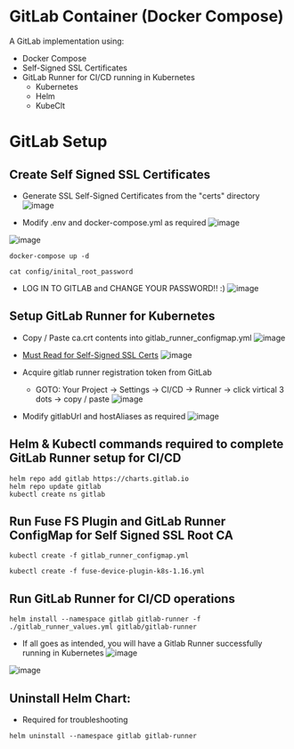 # GitLab Container (Docker Compose)
A GitLab implementation using: 
* Docker Compose
* Self-Signed SSL Certificates
* GitLab Runner for CI/CD running in Kubernetes
  * Kubernetes
  * Helm
  * KubeClt

# GitLab Setup
## Create Self Signed SSL Certificates
* Generate SSL Self-Signed Certificates from the "certs" directory
    ![image](https://github.com/dcodev1702/gitlab_container/assets/32214072/e46a7872-62e5-44b3-a282-c45040d76274)

* Modify .env and docker-compose.yml as required
![image](https://github.com/dcodev1702/gitlab_container/assets/32214072/1a6cab95-7385-40c4-9731-c2c9138e37d1)

![image](https://github.com/dcodev1702/gitlab_container/assets/32214072/391462bd-9869-4e98-913b-b47ea49ffa81)

```console
docker-compose up -d
```
```console
cat config/inital_root_password
```

* LOG IN TO GITLAB and CHANGE YOUR PASSWORD!! :)
![image](https://github.com/dcodev1702/gitlab_container/assets/32214072/3f8154f9-ae5a-4e47-9022-35c9218492ad)
  
## Setup GitLab Runner for Kubernetes
  * Copy / Paste ca.crt contents into gitlab_runner_configmap.yml
    ![image](https://github.com/dcodev1702/gitlab_container/assets/32214072/2c254641-2209-446b-b0f9-ea2358fc0b36)

  * [Must Read for Self-Signed SSL Certs](https://docs.gitlab.com/runner/configuration/tls-self-signed.html)
    ![image](https://github.com/dcodev1702/gitlab_container/assets/32214072/d2369248-6ead-49d7-b784-f0d39a0667eb)

  * Acquire gitlab runner registration token from GitLab 
    * GOTO: Your Project -> Settings -> CI/CD -> Runner -> click virtical 3 dots -> copy / paste
    ![image](https://github.com/dcodev1702/gitlab_container/assets/32214072/ee161287-1e92-4572-8792-8677d213b6bc)
    
  * Modify gitlabUrl and hostAliases as required
  ![image](https://github.com/dcodev1702/gitlab_container/assets/32214072/d1dc3110-8a97-4a0e-8576-ec9ff5a9ed54)

  ## Helm & Kubectl commands required to complete GitLab Runner setup for CI/CD
  ```console
  helm repo add gitlab https://charts.gitlab.io
  helm repo update gitlab
  kubectl create ns gitlab
  ```

 ## Run Fuse FS Plugin and GitLab Runner ConfigMap for Self Signed SSL Root CA
 ```console
 kubectl create -f gitlab_runner_configmap.yml
 ```
 ```console
 kubectl create -f fuse-device-plugin-k8s-1.16.yml
 ```

 ## Run GitLab Runner for CI/CD operations 
 ```console
 helm install --namespace gitlab gitlab-runner -f ./gitlab_runner_values.yml gitlab/gitlab-runner
 ```
* If all goes as intended, you will have a Gitlab Runner successfully running in Kubernetes
![image](https://github.com/dcodev1702/gitlab_container/assets/32214072/7f4e7dab-1824-4c6b-acb3-80707a8c21f9)

![image](https://github.com/dcodev1702/gitlab_container/assets/32214072/1c7868bd-e44d-4212-bf04-73aeb5112771)

 ## Uninstall Helm Chart:
 * Required for troubleshooting
 ```console
 helm uninstall --namespace gitlab gitlab-runner
 ```
